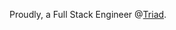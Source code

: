 Proudly, a Full Stack Engineer @[Triad](https://github.com/Triad-Behavioral-Health).
<!--START_SECTION:waka-->
<!--END_SECTION:waka-->
